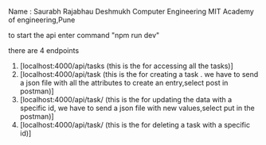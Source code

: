 Name : Saurabh Rajabhau Deshmukh
Computer Engineering
MIT Academy of engineering,Pune

to start the api enter command "npm run dev"

there are 4 endpoints 
1. [localhost:4000/api/tasks (this is the for accessing all the tasks)]
2. [localhost:4000/api/task  (this is the for creating a task . we have to send a json file with all the attributes to create an entry,select post in postman)]
4. [localhost:4000/api/task/<id>  (this is the for updating the data with a specific id, we have to send a json file with new values,select put in the postman)]
5. [localhost:4000/api/task/<id>  (this is the for deleting a task with a specific id)]


